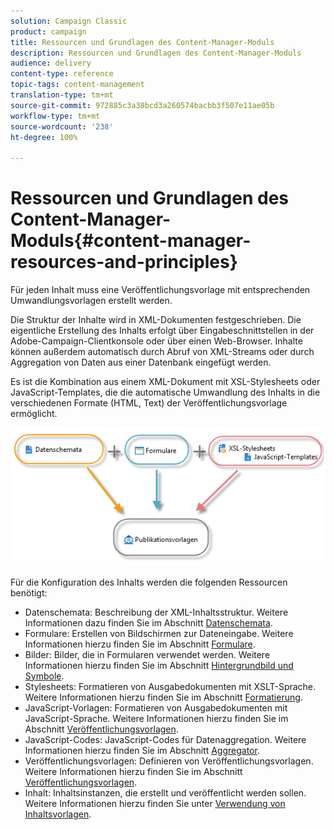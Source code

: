 ```yaml
---
solution: Campaign Classic
product: campaign
title: Ressourcen und Grundlagen des Content-Manager-Moduls
description: Ressourcen und Grundlagen des Content-Manager-Moduls
audience: delivery
content-type: reference
topic-tags: content-management
translation-type: tm+mt
source-git-commit: 972885c3a38bcd3a260574bacbb3f507e11ae05b
workflow-type: tm+mt
source-wordcount: '238'
ht-degree: 100%

---
```



# Ressourcen und Grundlagen des Content-Manager-Moduls{#content-manager-resources-and-principles}

Für jeden Inhalt muss eine Veröffentlichungsvorlage mit entsprechenden Umwandlungsvorlagen erstellt werden.

Die Struktur der Inhalte wird in XML-Dokumenten festgeschrieben. Die eigentliche Erstellung des Inhalts erfolgt über Eingabeschnittstellen in der Adobe-Campaign-Clientkonsole oder über einen Web-Browser. Inhalte können außerdem automatisch durch Abruf von XML-Streams oder durch Aggregation von Daten aus einer Datenbank eingefügt werden.

Es ist die Kombination aus einem XML-Dokument mit XSL-Stylesheets oder JavaScript-Templates, die die automatische Umwandlung des Inhalts in die verschiedenen Formate (HTML, Text) der Veröffentlichungsvorlage ermöglicht.

![](assets/d_ncs_content_process.png)

Für die Konfiguration des Inhalts werden die folgenden Ressourcen benötigt:

* Datenschemata: Beschreibung der XML-Inhaltsstruktur. Weitere Informationen dazu finden Sie im Abschnitt [Datenschemata](../../delivery/using/data-schemas.md).
* Formulare: Erstellen von Bildschirmen zur Dateneingabe. Weitere Informationen hierzu finden Sie im Abschnitt [Formulare](../../delivery/using/input-forms.md).
* Bilder: Bilder, die in Formularen verwendet werden. Weitere Informationen hierzu finden Sie im Abschnitt [Hintergrundbild und Symbole](../../delivery/using/formatting.md#image-management).
* Stylesheets: Formatieren von Ausgabedokumenten mit XSLT-Sprache. Weitere Informationen hierzu finden Sie im Abschnitt [Formatierung](../../delivery/using/formatting.md).
* JavaScript-Vorlagen: Formatieren von Ausgabedokumenten mit JavaScript-Sprache. Weitere Informationen hierzu finden Sie im Abschnitt [Veröffentlichungsvorlagen](../../delivery/using/publication-templates.md).
* JavaScript-Codes: JavaScript-Codes für Datenaggregation. Weitere Informationen hierzu finden Sie im Abschnitt [Aggregator](../../delivery/using/publication-templates.md#aggregator).
* Veröffentlichungsvorlagen: Definieren von Veröffentlichungsvorlagen. Weitere Informationen hierzu finden Sie im Abschnitt [Veröffentlichungsvorlagen](../../delivery/using/publication-templates.md).
* Inhalt: Inhaltsinstanzen, die erstellt und veröffentlicht werden sollen. Weitere Informationen hierzu finden Sie unter [Verwendung von Inhaltsvorlagen](../../delivery/using/using-a-content-template.md).
